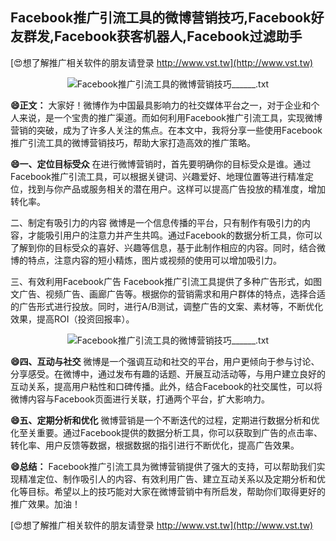 ## **Facebook推广引流工具的微博营销技巧,Facebook好友群发,Facebook获客机器人,Facebook过滤助手**

[😍想了解推广相关软件的朋友请登录 http://www.vst.tw](http://www.vst.tw)

 <center><img src="https://vst.tw/MP4/tuiguang/png/2.png" alt="Facebook推广引流工具的微博营销技巧______.txt"></center>

**😄正文：**
大家好！微博作为中国最具影响力的社交媒体平台之一，对于企业和个人来说，是一个宝贵的推广渠道。而如何利用Facebook推广引流工具，实现微博营销的突破，成为了许多人关注的焦点。在本文中，我将分享一些使用Facebook推广引流工具的微博营销技巧，帮助大家打造高效的推广策略。

**😄一、定位目标受众**
在进行微博营销时，首先要明确你的目标受众是谁。通过Facebook推广引流工具，可以根据关键词、兴趣爱好、地理位置等进行精准定位，找到与你产品或服务相关的潜在用户。这样可以提高广告投放的精准度，增加转化率。

二、制定有吸引力的内容
微博是一个信息传播的平台，只有制作有吸引力的内容，才能吸引用户的注意力并产生共鸣。通过Facebook的数据分析工具，你可以了解到你的目标受众的喜好、兴趣等信息，基于此制作相应的内容。同时，结合微博的特点，注意内容的短小精炼，图片或视频的使用可以增加吸引力。

三、有效利用Facebook广告
Facebook推广引流工具提供了多种广告形式，如图文广告、视频广告、画廊广告等。根据你的营销需求和用户群体的特点，选择合适的广告形式进行投放。同时，进行A/B测试，调整广告的文案、素材等，不断优化效果，提高ROI（投资回报率）。

 <center><img src="https://vst.tw/MP4/tuiguang/png/1.png" alt="Facebook推广引流工具的微博营销技巧______.txt"></center>

**😄四、互动与社交**
微博是一个强调互动和社交的平台，用户更倾向于参与讨论、分享感受。在微博中，通过发布有趣的话题、开展互动活动等，与用户建立良好的互动关系，提高用户粘性和口碑传播。此外，结合Facebook的社交属性，可以将微博内容与Facebook页面进行关联，打通两个平台，扩大影响力。

**😄五、定期分析和优化**
微博营销是一个不断迭代的过程，定期进行数据分析和优化至关重要。通过Facebook提供的数据分析工具，你可以获取到广告的点击率、转化率、用户反馈等数据，根据数据的指引进行不断优化，提高广告效果。

**😄总结：**
Facebook推广引流工具为微博营销提供了强大的支持，可以帮助我们实现精准定位、制作吸引人的内容、有效利用广告、建立互动关系以及定期分析和优化等目标。希望以上的技巧能对大家在微博营销中有所启发，帮助你们取得更好的推广效果。加油！

[😍想了解推广相关软件的朋友请登录 http://www.vst.tw](http://www.vst.tw)



